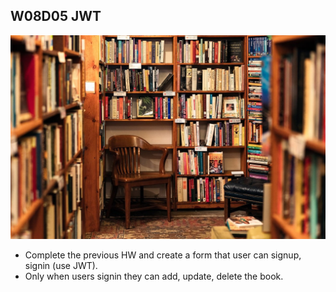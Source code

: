 ## W08D05 JWT
![library](books.jpg)
* Complete the previous HW and create a form that user can signup, signin (use JWT).
* Only when users signin they can add, update, delete the book. 